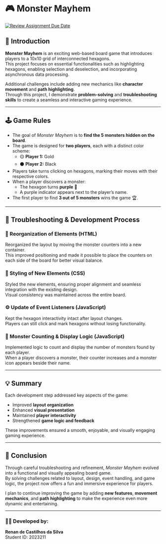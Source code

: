 # 🎮 Monster Mayhem

[![Review Assignment Due Date](https://classroom.github.com/assets/deadline-readme-button-24ddc0f5d75046c5622901739e7c5dd533143b0c8e959d652212380cedb1ea36.svg)](https://classroom.github.com/a/FYbECNos)

## 🧩 Introduction
**Monster Mayhem** is an exciting web-based board game that introduces players to a 10x10 grid of interconnected hexagons.  
This project focuses on essential functionalities such as highlighting hexagons, enabling selection and deselection, and incorporating asynchronous data processing.  

Additional challenges include adding new mechanics like **character movement** and **path highlighting**.  
Through this project, I demonstrate **problem-solving** and **troubleshooting skills** to create a seamless and interactive gaming experience.

---

## 🕹️ Game Rules
- The goal of *Monster Mayhem* is to **find the 5 monsters hidden on the board**.  
- The game is designed for **two players**, each with a distinct color scheme:
  - 🟡 **Player 1:** Gold  
  - ⚫ **Player 2:** Black  
- Players take turns clicking on hexagons, marking their moves with their respective colors.  
- When a player discovers a monster:
  - The hexagon turns **purple** 💜  
  - A purple indicator appears next to the player’s name.  
- The first player to find **3 out of 5 monsters** wins the game 🏆.

---

## 🧠 Troubleshooting & Development Process

### 🔹 Reorganization of Elements (HTML)
Reorganized the layout by moving the monster counters into a new container.  
This improved positioning and made it possible to place the counters on each side of the board for better visual balance.

### 🎨 Styling of New Elements (CSS)
Styled the new elements, ensuring proper alignment and seamless integration with the existing design.  
Visual consistency was maintained across the entire board.

### ⚙️ Update of Event Listeners (JavaScript)
Kept the hexagon interactivity intact after layout changes.  
Players can still click and mark hexagons without losing functionality.

### 👾 Monster Counting & Display Logic (JavaScript)
Implemented logic to count and display the number of monsters found by each player.  
When a player discovers a monster, their counter increases and a monster icon appears beside their name.

---

## 💡 Summary
Each development step addressed key aspects of the game:
- Improved **layout organization**
- Enhanced **visual presentation**
- Maintained **player interactivity**
- Strengthened **game logic and feedback**

These improvements ensured a smooth, enjoyable, and visually engaging gaming experience.

---

## 🏁 Conclusion
Through careful troubleshooting and refinement, *Monster Mayhem* evolved into a functional and visually appealing board game.  
By solving challenges related to layout, design, event handling, and game logic, the project now offers a fun and immersive experience for players.

I plan to continue improving the game by adding **new features**, **movement mechanics**, and **path highlighting** to make the experience even more dynamic and entertaining.

---

### 👨‍💻 Developed by:
**Renan de Castilhos da Silva**  
Student ID: 2023211  
